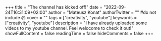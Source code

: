 +++
title = "The channel has kicked off!"
date = "2022-09-24T16:31:09+02:00"
author = "Mateusz Konat"
authorTwitter = "" #do not include @
cover = ""
tags = ["creativity", "youtube"]
keywords = ["creativity", "youtube"]
description = "I have already uploaded some videos to my youtube channel. Feel welocome to check it out!"
showFullContent = false
readingTime = false
hideComments = false
+++

